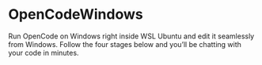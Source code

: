 # OpenCodeWindows
Run OpenCode on Windows right inside WSL Ubuntu and edit it seamlessly from Windows.    Follow the four stages below and you’ll be chatting with your code in minutes.
